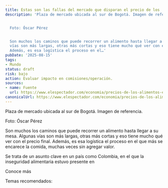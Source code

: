 ```yaml
---
title: Estas son las fallas del mercado que disparan el precio de los
description: 'Plaza de mercado ubicada al sur de Bogotá. Imagen de referencia.


  Foto: Óscar Pérez


  Son muchos los caminos que puede recorrer un alimento hasta llegar a su mesa. Algunas
  vías son más largas, otras más cortas y eso tiene mucho qué ver con el precio final.
  Además, es esa logística el proceso en el…'
pubDate: '2025-08-15'
tags:
- Mundo
status: draft
risk: bajo
action: Evaluar impacto en comisiones/operación.
sources:
- name: Fuente
  url: https://www.elespectador.com/economia/precios-de-los-alimentos-el-impacto-de-la-comercializacion-y-sus-fallas-en-colombia/
canonicalUrl: https://www.elespectador.com/economia/precios-de-los-alimentos-el-impacto-de-la-comercializacion-y-sus-fallas-en-colombia/
---
```

Plaza de mercado ubicada al sur de Bogotá. Imagen de referencia.

Foto: Óscar Pérez

Son muchos los caminos que puede recorrer un alimento hasta llegar a su mesa. Algunas vías son más largas, otras más cortas y eso tiene mucho qué ver con el precio final. Además, es esa logística el proceso en el que más se encarece la comida, muchas veces sin agregar valor.

Se trata de un asunto clave en un país como Colombia, en el que la inseguridad alimentaria estuvo presente en

Conoce más

Temas recomendados:
